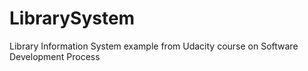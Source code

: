 # LibrarySystem
Library Information System example from Udacity course on Software Development Process
